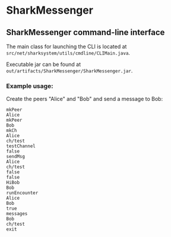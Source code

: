 # SharkMessenger

## SharkMessenger command-line interface

The main class for launching the CLI is located at `src/net/sharksystem/utils/cmdline/CLIMain.java`.

Executable jar can be found at `out/artifacts/SharkMessenger/SharkMessenger.jar`.

### Example usage:

Create the peers "Alice" and "Bob" and send a message to Bob:

```
mkPeer
Alice
mkPeer
Bob
mkCh
Alice
ch/test
testChannel
false
sendMsg
Alice
ch/test
false
false
HiBob
Bob
runEncounter
Alice
Bob
true
messages
Bob
ch/test
exit
```